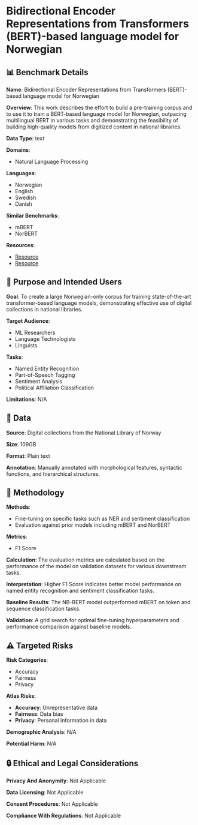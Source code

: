 # Bidirectional Encoder Representations from Transformers (BERT)-based language model for Norwegian

## 📊 Benchmark Details

**Name**: Bidirectional Encoder Representations from Transformers (BERT)-based language model for Norwegian

**Overview**: This work describes the effort to build a pre-training corpus and to use it to train a BERT-based language model for Norwegian, outpacing multilingual BERT in various tasks and demonstrating the feasibility of building high-quality models from digitized content in national libraries.

**Data Type**: text

**Domains**:
- Natural Language Processing

**Languages**:
- Norwegian
- English
- Swedish
- Danish

**Similar Benchmarks**:
- mBERT
- NorBERT

**Resources**:
- [Resource](https://huggingface.co/NbAiLab/nb-bert-base)
- [Resource](https://huggingface.co/NbAiLab/notram)

## 🎯 Purpose and Intended Users

**Goal**: To create a large Norwegian-only corpus for training state-of-the-art transformer-based language models, demonstrating effective use of digital collections in national libraries.

**Target Audience**:
- ML Researchers
- Language Technologists
- Linguists

**Tasks**:
- Named Entity Recognition
- Part-of-Speech Tagging
- Sentiment Analysis
- Political Affiliation Classification

**Limitations**: N/A

## 💾 Data

**Source**: Digital collections from the National Library of Norway

**Size**: 109GB

**Format**: Plain text

**Annotation**: Manually annotated with morphological features, syntactic functions, and hierarchical structures.

## 🔬 Methodology

**Methods**:
- Fine-tuning on specific tasks such as NER and sentiment classification
- Evaluation against prior models including mBERT and NorBERT

**Metrics**:
- F1 Score

**Calculation**: The evaluation metrics are calculated based on the performance of the model on validation datasets for various downstream tasks.

**Interpretation**: Higher F1 Score indicates better model performance on named entity recognition and sentiment classification tasks.

**Baseline Results**: The NB-BERT model outperformed mBERT on token and sequence classification tasks.

**Validation**: A grid search for optimal fine-tuning hyperparameters and performance comparison against baseline models.

## ⚠️ Targeted Risks

**Risk Categories**:
- Accuracy
- Fairness
- Privacy

**Atlas Risks**:
- **Accuracy**: Unrepresentative data
- **Fairness**: Data bias
- **Privacy**: Personal information in data

**Demographic Analysis**: N/A

**Potential Harm**: N/A

## 🔒 Ethical and Legal Considerations

**Privacy And Anonymity**: Not Applicable

**Data Licensing**: Not Applicable

**Consent Procedures**: Not Applicable

**Compliance With Regulations**: Not Applicable
